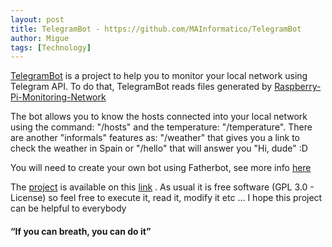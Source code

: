 ```yaml
---
layout: post
title: TelegramBot - https://github.com/MAInformatico/TelegramBot
author: Migue
tags: [Technology]
---
```


[TelegramBot](https://github.com/MAInformatico/TelegramBot) is a project to help you to monitor your local network using Telegram API. To do that, TelegramBot reads files generated by [Raspberry-Pi-Monitoring-Network](https://github.com/MAInformatico/Raspberry-Pi-Monitoring-Network)
   
The bot allows you to know the hosts connected into your local network using the command: "/hosts" and the temperature: "/temperature". There are another "informals" features as: "/weather" that gives you a link to check the weather in Spain or "/hello" that will answer you "Hi, dude" :D
   
You will need to create your own bot using Fatherbot, see more info [here](https://core.telegram.org/bots)
   
The [project](https://github.com/MAInformatico/TelegramBot) is available on this [link](https://github.com/MAInformatico/TelegramBot) . As usual it is free software (GPL 3.0 - License) so feel free to execute it, read it, modify it etc ... I hope this project can be helpful to everybody

 

#### “If you can breath, you can do it” 